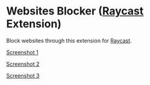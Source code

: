 # Websites Blocker ([Raycast](https://www.raycast.com/) Extension)

Block websites through this extension for [Raycast](https://www.raycast.com/).

[Screenshot 1](metadata/website-blocker-1.png)

[Screenshot 2](metadata/website-blocker-2.png)

[Screenshot 3](metadata/website-blocker-3.png)
